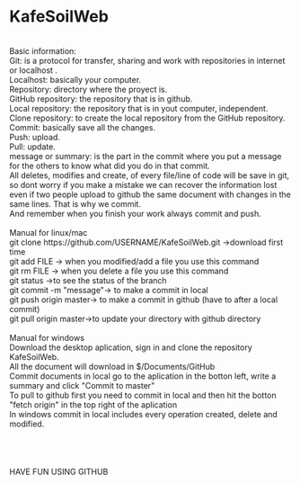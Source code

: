 # KafeSoilWeb
<br />
Basic information:<br />
	Git: is a protocol for transfer, sharing and work with repositories in internet or localhost .<br />
	Localhost: basically your computer. <br />
 	Repository: directory where the proyect is. <br />
	GitHub repository: the repository that is in github. <br />
	Local repository: the repository that is in yout computer, independent. <br />
	Clone repository: to create the local repository  from the GitHub repository. <br />
	Commit: basically save all the changes. <br />
	Push: upload. <br />
	Pull: update. <br />
	message or summary: is the part in the commit where you put a message for the others to know what did you do in that commit. <br />
	All deletes, modifies and create, of every file/line of code will be save in git, so dont worry if you make a mistake we can recover the information lost <br />
	even if two people upload to github the same document with changes in the same lines. That is why we commit. <br />
	And remember when you finish your work always commit and push. <br /> 
<br />
Manual for linux/mac <br /> 
	git clone https://github.com/USERNAME/KafeSoilWeb.git ->download first time <br />
	git add FILE -> when you modified/add  a file you use this command <br />
	git rm FILE -> when you delete a file you use this command <br />
	git status ->to see the status of the branch <br />
	git commit -m "message"-> to make a commit in local <br />
	git push origin master-> to make a commit in github (have to after a local commit) <br />
	git pull origin master->to update your directory with github directory  <br />
<br />
Manual for windows <br />
	Download the desktop aplication, sign in and clone the repository KafeSoilWeb. <br />
	All the document will download in $/Documents/GitHub <br />
	Commit documents in local go to the aplication in the botton left, write a summary and click "Commit to master"<br />
	To pull to github first you need to commit in local and then hit the botton "fetch origin" in the top right of the aplication<br />
	In windows commit in local includes every operation  created, delete and modified.<br />
<br />
<br />
<br />
<br />
HAVE FUN USING GITHUB<br /> 
	
	